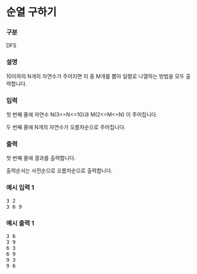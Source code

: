 # 순열 구하기

### 구분

<p>DFS</p>

### 설명

<p>10이하의 N개의 자연수가 주어지면 이 중 M개를 뽑아 일렬로 나열하는 방법을 모두 출력합니다.</p>

### 입력

<p>첫 번째 줄에 자연수 N(3<=N<=10)과 M(2<=M<=N) 이 주어집니다.</p>

<p>두 번째 줄에 N개의 자연수가 오름차순으로 주어집니다.</p>

### 출력

<p>첫 번째 줄에 결과를 출력합니다.</p>

<p>출력순서는 사전순으로 오름차순으로 출력합니다.</p>

### 예시 입력 1

<pre>3 2
3 6 9</pre>

### 예시 출력 1

<pre>3 6
3 9
6 3
6 9
9 3
9 6</pre>